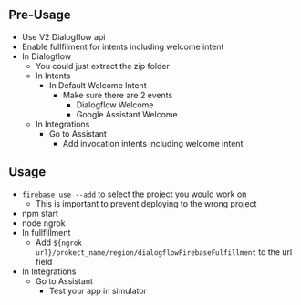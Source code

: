 ## Pre-Usage
* Use V2 Dialogflow api
* Enable fullfilment for intents including welcome intent
* In Dialogflow
    * You could just extract the zip folder
    * In Intents
        * In Default Welcome Intent
            * Make sure there are 2 events
                * Dialogflow Welcome
                * Google Assistant Welcome
    * In Integrations 
        * Go to Assistant
            * Add invocation intents including welcome intent
  
## Usage
* `firebase use --add` to select the project you would work on 
    * This is important to prevent deploying to the wrong project
* npm start
* node ngrok
* In fullfillment 
    * Add `${ngrok url}/prokect_name/region/dialogflowFirebaseFulfillment` to the url field
* In Integrations 
    * Go to Assistant
        * Test your app in simulator

